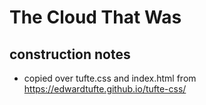 # The Cloud That Was

## construction notes

* copied over tufte.css and index.html from https://edwardtufte.github.io/tufte-css/

